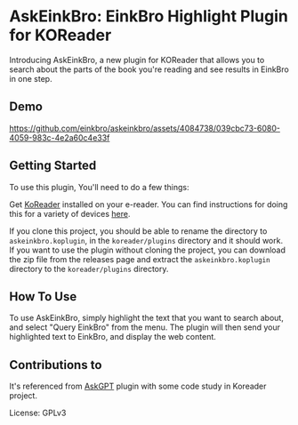 # AskEinkBro: EinkBro Highlight Plugin for KOReader

Introducing AskEinkBro, a new plugin for KOReader that allows you to search about the parts of the book you're reading and see results in EinkBro in one step.

## Demo


https://github.com/einkbro/askeinkbro/assets/4084738/039cbc73-6080-4059-983c-4e2a60c4e33f


## Getting Started

To use this plugin, You'll need to do a few things:

Get [KoReader](https://github.com/koreader/koreader) installed on your e-reader. You can find instructions for doing this for a variety of devices [here](https://www.mobileread.com/forums/forumdisplay.php?f=276).

If you clone this project, you should be able to rename the directory to `askeinkbro.koplugin`, in the `koreader/plugins` directory and it should work. If you want to use the plugin without cloning the project, you can download the zip file from the releases page and extract the `askeinkbro.koplugin` directory to the `koreader/plugins` directory.

## How To Use

To use AskEinkBro, simply highlight the text that you want to search about, and select "Query EinkBro" from the menu. The plugin will then send your highlighted text to EinkBro, and display the web content.

## Contributions to 
It's referenced from [AskGPT](https://github.com/drewbaumann/AskGPT) plugin with some code study in Koreader project.


License: GPLv3
